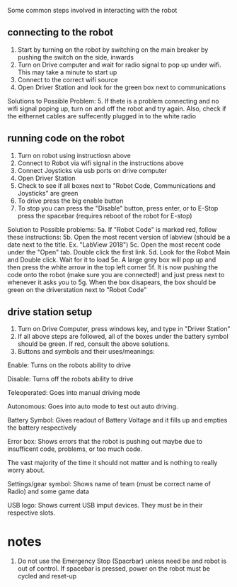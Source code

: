 
Some common steps involved in interacting with the robot

## connecting to the robot

1. Start by turning on the robot by switching on the main breaker by pushing the switch on the side, inwards
2. Turn on Drive computer and wait for radio signal to pop up under wifi. This may take a minute to start up
3. Connect to the correct wifi source
4. Open Driver Station and look for the green box next to communications

Solutions to Possible Problem:
5. If thete is a problem connecting and no wifi signal poping up, turn on and off the robot and try again. 
Also, check if the eithernet cables are suffecently plugged in to the white radio 

## running code on the robot

1. Turn on robot using instructiosn above
2. Connect to Robot via wifi signal in the instructions above
3. Connect Joysticks via usb ports on drive computer
4. Open Driver Station
5. Check to see if all boxes next to "Robot Code, Communications and Joysticks" are green
6. To drive press the big enable button
7. To stop you can press the "Disable" button, press enter, or to E-Stop press the spacebar 
(requires reboot of the robot for E-stop)

Solution to Possible problems:
5a. If "Robot Code" is marked red, follow these instructions:
5b. Open the most recent version of labview (should be a date next to the title. Ex. "LabView 2018")
5c. Open the most recent code under the "Open" tab. Double click the first link.
5d. Look for the Robot Main and Double click. Wait for it to load
5e. A large grey box will pop up and then press the white arrow in the top left corner
5f. It is now pushing the code onto the robot (make sure you are connected!) and just press next to whenever it asks you to
5g. When the box disapears, the box should be green on the driverstation next to "Robot Code"

## drive station setup

1. Turn on Drive Computer, press windows key, and type in "Driver Station"
2. If all above steps are followed, all of the boxes under the battery symbol should be green. 
If red, consult the above solutions.
3. Buttons and symbols and their uses/meanings:

Enable: Turns on the robots ability to drive

Disable: Turns off the robots ability to drive

Teleoperated: Goes into manual driving mode

Autonomous: Goes into auto mode to test out auto driving.

Battery Symbol: Gives readout of Battery Voltage and it fills up and empties the battery respectively

Error box: Shows errors that the robot is pushing out maybe due to insufficent code, problems, or too much code.

The vast majority of the time it should not matter and is nothing to really worry about.

Settings/gear symbol: Shows name of team (must be correct name of Radio) and some game data

USB logo: Shows current USB imput devices. They must be in their respective slots.

# notes

1. Do not use the Emergency Stop (Spacrbar) unless need be and robot is out of control. 
If spacebar is pressed, power on the robot must be cycled and reset-up

